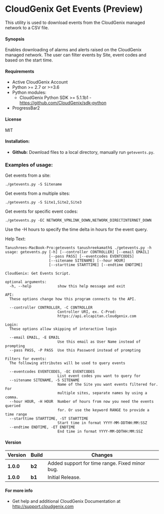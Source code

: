 # CloudGenix Get Events (Preview)
This utility is used to download events from the CloudGenix managed network to a CSV file.

#### Synopsis
Enables downloading of alarms and alerts raised on the CloudGenix managed network. The user can filter events by Site, event codes and based on the start time.


#### Requirements
* Active CloudGenix Account
* Python >= 2.7 or >=3.6
* Python modules:
    * CloudGenix Python SDK >= 5.1.1b1 - <https://github.com/CloudGenix/sdk-python>
* ProgressBar2

#### License
MIT

#### Installation:
 - **Github:** Download files to a local directory, manually run `getevents.py`. 

### Examples of usage:
Get events from a site:
```
./getevents.py -S Sitename 
```
Get events from a multiple sites:
``` 
./getevents.py -S Site1,Site2,Site3
```
Get events for specific event codes:
```angular2
./getevents.py -EC NETWORK_VPNLINK_DOWN,NETWORK_DIRECTINTERNET_DOWN
```

Use the -H hours to specify the time delta in hours for the event query.

Help Text:
```angular2
Tanushrees-MacBook-Pro:getevents tanushreekamath$ ./getevents.py -h
usage: getevents.py [-h] [--controller CONTROLLER] [--email EMAIL]
                    [--pass PASS] [--eventcodes EVENTCODES]
                    [--sitename SITENAME] [--hour HOUR]
                    [--starttime STARTTIME] [--endtime ENDTIME]

CloudGenix: Get Events Script.

optional arguments:
  -h, --help            show this help message and exit

API:
  These options change how this program connects to the API.

  --controller CONTROLLER, -C CONTROLLER
                        Controller URI, ex. C-Prod:
                        https://api.elcapitan.cloudgenix.com

Login:
  These options allow skipping of interactive login

  --email EMAIL, -E EMAIL
                        Use this email as User Name instead of prompting
  --pass PASS, -P PASS  Use this Password instead of prompting

Filters for events:
  The following attributes will be used to query events

  --eventcodes EVENTCODES, -EC EVENTCODES
                        List event codes you want to query for
  --sitename SITENAME, -S SITENAME
                        Name of the Site you want events filtered for. For
                        multiple sites, separate names by using a comma.
  --hour HOUR, -H HOUR  Number of hours from now you need the events queried
                        for. Or use the keyword RANGE to provide a time range
  --starttime STARTTIME, -ST STARTTIME
                        Start time in format YYYY-MM-DDTHH:MM:SSZ
  --endtime ENDTIME, -ET ENDTIME
                        End time in format YYYY-MM-DDTHH:MM:SSZ
```

#### Version
| Version | Build | Changes |
| ------- | ----- | ------- |
| **1.0.0** | **b2** | Added support for time range. Fixed minor bug.|
| **1.0.0** | **b1** | Initial Release. |


#### For more info
 * Get help and additional CloudGenix Documentation at <http://support.cloudgenix.com>
 